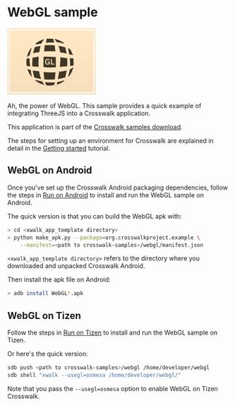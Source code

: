 # WebGL sample

<img class='sample-thumb' src='/assets/sampapp-icon-webgl.png'>

Ah, the power of WebGL. This sample provides a quick example of integrating ThreeJS into a Crosswalk application.

This application is part of the
[Crosswalk samples download](https://github.com/crosswalk-project/crosswalk-samples/archive/0.2.tar.gz).

The steps for setting up an environment for Crosswalk are explained
in detail in the [Getting started](/documentation/getting_started.html)
tutorial.

## WebGL on Android

Once you've set up the Crosswalk Android packaging dependencies,
follow the steps in [Run on Android](/documentation/android/run_on_android.html)
to install and run the WebGL sample on Android.

The quick version is that you can build the WebGL apk with:

```sh
> cd <xwalk_app_template directory>
> python make_apk.py --package=org.crosswalkproject.example \
    --manifest=<path to crosswalk-samples>/webgl/manifest.json
```

`<xwalk_app_template directory>` refers to the directory where you
downloaded and unpacked Crosswalk Android.

Then install the apk file on Android:

```sh
> adb install WebGL*.apk
```

## WebGL on Tizen

Follow the steps in [Run on Tizen](/documentation/tizen/run_on_tizen.html) to install and run the WebGL sample on Tizen.

Or here's the quick version:

```sh
sdb push <path to crosswalk-samples>/webgl /home/developer/webgl
sdb shell "xwalk --usegl=osmesa /home/developer/webgl/"
```

Note that you pass the `--usegl=osmesa` option to enable WebGL on
Tizen Crosswalk.
